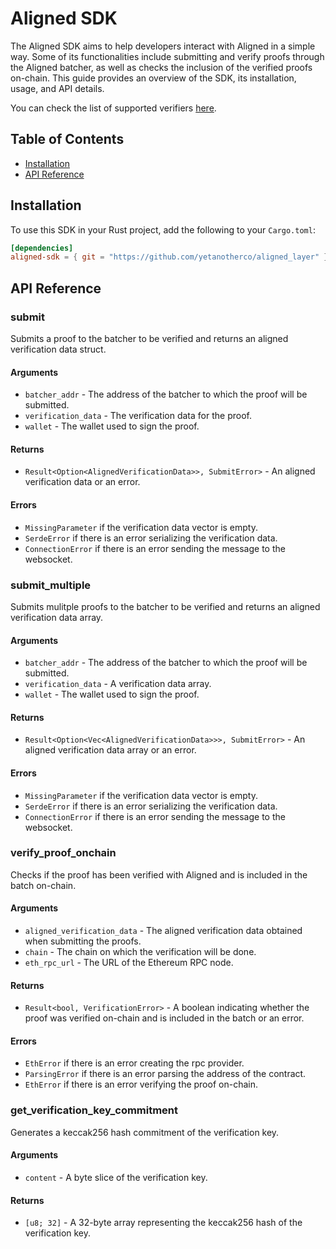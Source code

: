 # Aligned SDK

The Aligned SDK aims to help developers interact with Aligned in a simple way.
Some of its functionalities include submitting and verify proofs through the Aligned batcher, as well as checks the inclusion of the verified proofs on-chain. This guide provides an overview of the SDK, its installation, usage, and API details.

You can check the list of supported verifiers [here](../architecture/0_supported_verifiers.md).

## Table of Contents
- [Installation](#installation)
- [API Reference](#api-reference)

## Installation

To use this SDK in your Rust project, add the following to your `Cargo.toml`:

```toml
[dependencies]
aligned-sdk = { git = "https://github.com/yetanotherco/aligned_layer" }
```

## API Reference

### submit

Submits a proof to the batcher to be verified and returns an aligned verification data struct.

#### Arguments

- `batcher_addr` - The address of the batcher to which the proof will be submitted.
- `verification_data` - The verification data for the proof.
- `wallet` - The wallet used to sign the proof.

#### Returns

- `Result<Option<AlignedVerificationData>>, SubmitError>` - An aligned verification data or an error.

#### Errors

- `MissingParameter` if the verification data vector is empty.
- `SerdeError` if there is an error serializing the verification data.
- `ConnectionError` if there is an error sending the message to the websocket.

### submit_multiple

Submits mulitple proofs to the batcher to be verified and returns an aligned verification data array.

#### Arguments

- `batcher_addr` - The address of the batcher to which the proof will be submitted.
- `verification_data` - A verification data array.
- `wallet` - The wallet used to sign the proof.

#### Returns

- `Result<Option<Vec<AlignedVerificationData>>>, SubmitError>` - An aligned verification data array or an error.

#### Errors

- `MissingParameter` if the verification data vector is empty.
- `SerdeError` if there is an error serializing the verification data.
- `ConnectionError` if there is an error sending the message to the websocket.

### verify_proof_onchain

Checks if the proof has been verified with Aligned and is included in the batch on-chain.

#### Arguments

- `aligned_verification_data` - The aligned verification data obtained when submitting the proofs.
- `chain` - The chain on which the verification will be done.
- `eth_rpc_url` - The URL of the Ethereum RPC node.

#### Returns

- `Result<bool, VerificationError>` - A boolean indicating whether the proof was verified on-chain and is included in the batch or an error.

#### Errors

- `EthError` if there is an error creating the rpc provider.
- `ParsingError` if there is an error parsing the address of the contract.
- `EthError` if there is an error verifying the proof on-chain.

### get_verification_key_commitment

Generates a keccak256 hash commitment of the verification key.

#### Arguments

- `content` - A byte slice of the verification key.

#### Returns

- `[u8; 32]` - A 32-byte array representing the keccak256 hash of the verification key.
